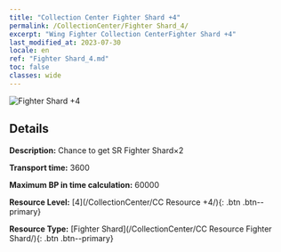 ```yaml
---
title: "Collection Center Fighter Shard +4"
permalink: /CollectionCenter/Fighter Shard_4/
excerpt: "Wing Fighter Collection CenterFighter Shard +4"
last_modified_at: 2023-07-30
locale: en
ref: "Fighter Shard_4.md"
toc: false
classes: wide
---
```



![Fighter Shard +4](/images/cc/CC_Fighter_Shard_4.png)

## Details

  **Description:** Chance to get SR Fighter Shard×2

  **Transport time:** 3600

  **Maximum BP in time calculation:** 60000

  **Resource Level:** [4](/CollectionCenter/CC Resource +4/){: .btn .btn--primary}

  **Resource Type:** [Fighter Shard](/CollectionCenter/CC Resource Fighter Shard/){: .btn .btn--primary}

